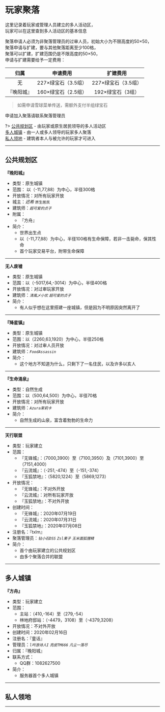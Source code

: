 # 玩家聚落

这里记录着玩家或管理人员建立的多人活动区，  
玩家可以在这里查到多人活动区的基本信息

聚落申请人必须为非聚落管理员的过审人员，初始大小为不限高度的50×50，  
聚落申请与扩建，要与其他聚落距离至少100格，  
聚落可以扩建，扩建范围仍是不限高度的50×50，  
申请与扩建需要给予一定费用：

|归属|申请费用|扩建费用|
|:-:|:-:|:-:|
|无|227×绿宝石（3.5组）|227×绿宝石（3.5组）|
|『晚阳城』|160×绿宝石（2.5组）|192×绿宝石（3组）|

> 如需申请雪球菜单传送，需额外支付半组绿宝石

申请加入聚落请联系聚落管理员

?> [公共规划区](world/MS1/ld.md#公共规划区) - 由玩家或原生居民领导的多人活动区  
[多人城镇](world/MS1/ld.md#多人城镇) - 由一人或多人领导的玩家多人聚落  
[私人领地](world/MS1/ld.md#私人领地) - 建筑者本人与被允许的玩家才可进入

* * *

## 公共规划区

**『晚阳城』**

* 类型：原生城镇
* 范围： 以（-11,77,88）为中心，半径300格
* 开放情况：对所有玩家开放
* 城主：*迟希* `原生居民`
* 建筑师：*`超可爱的贞子`*
* 附属：
  * 『方舟』
* 简介：
  * 世界出生点
  * 以（-11,77,88）为中心，半径100格有生命保障，若非一击毙命，保其性命
  * 首个玩家交易平台，附带生命保障

* * *

**无人废墟**

* 类型：原生城镇
* 范围：以（-5017,64,-3014）为中心，半径400格
* 开放情况：对过审玩家开放
* 建筑师：*`清風乄小优`* *`超可爱的贞子`* 
* 简介：
  * 有人似乎想在这里搭建一座城镇，但是因为不明原因突然离开了

* * *

**『降星镇』**

* 类型：原生城镇
* 范围：以（2260,63,1920）为中心，半径250格
* 开放情况：对过审人员开放
* 建筑师：*`FoodAssassin`*
* 简介：
  * 这个地方不知道为什么，只剩下了一名住民，以及许多以亥人

* * *

**『生命涌泉』**

* 类型：自然生成
* 范围：以（500,64,500）为中心，半径70格
* 开放情况：对所有玩家开放
* 建筑师：*`Azura茉莉卡`*
* 简介：
  * 自然生成的山泉，富含着勃勃的生命力

* * *

**天行联盟**

* 类型：玩家建立
* 范围：
  * 『无锋城』：（7000,3900）至（7100,3950）及（7101,3900）至（7151,4000）
  * 『云流城』：（-251,-474）至（-151,-374）
  * 『玉狐禁地』：（5820,1224）至（5869,1273）
* 开放情况：
  * 『无锋城』：不对外开放
  * 『云流城』：对所有玩家开放
  * 『玉狐禁地』：不对外开放
* 创建时间：
  * 『无锋城』：2020年07月19日
  * 『云流城』：2020年07月31日
  * 『玉狐禁地』：2020年07月08日
* 注册名：『txlm』
* 聚落管理员：*`钻小石DSS`* *`Zsl果子`* *`玉米面狐狸精`*
* 简介：
  * 首个由玩家建立的公共规划区
  * 由多个聚落合并的联盟

* * *

## 多人城镇

**『方舟』**

* 类型：玩家建立
* 范围：
  * 主站：（410,-164）至（279,-54）
  * 林地府邸站：（-4479，3108）至（-4379,3208）
* 开放情况：不对外开放
* 创建时间：2020年02月16日
* 注册名：『童话』
* 管理员：*`l吟游诗人I`* *`亮皮TM666`* *`凡尘一落尽`*
* 归属：『晚阳城』
* 联系方式：
  * QQ群：1082627500
* 简介：
  * 服务器首个多人城镇

* * *

## 私人领地

* * *
